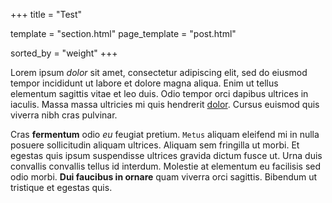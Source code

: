 +++
title = "Test"

template = "section.html"
page_template = "post.html"

sorted_by = "weight"
+++

Lorem ipsum _dolor_ sit amet, consectetur adipiscing elit, sed do eiusmod tempor
incididunt ut labore et dolore magna aliqua. Enim ut tellus elementum sagittis
vitae et leo duis. Odio tempor orci dapibus ultrices in iaculis. Massa massa
ultricies mi quis hendrerit [dolor](https://www.example.com/). Cursus euismod
quis viverra nibh cras pulvinar.

Cras **fermentum** odio _eu_ feugiat pretium. `Metus` aliquam eleifend mi in
nulla posuere sollicitudin aliquam ultrices. Aliquam sem fringilla ut morbi. Et
egestas quis ipsum suspendisse ultrices gravida dictum fusce ut. Urna duis
convallis convallis tellus id interdum. Molestie at elementum eu facilisis sed
odio morbi. **Dui faucibus in ornare** quam viverra orci sagittis. Bibendum ut
tristique et egestas quis.
